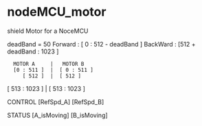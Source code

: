# nodeMCU_motor
shield Motor for a NoceMCU

deadBand = 50 
Forward  : [              0 : 512 - deadBand ]
BackWard : [512 + deadBand  :           1023 ]

      MOTOR A     |   MOTOR B
      [0 : 511 ]  |  [ 0 : 511 ]
         [ 512 ]  |  [ 512 ] 
  [ 513 : 1023 ]  |  [ 513 : 1023 ]
  
CONTROL 
[RefSpd_A] [RefSpd_B] 


STATUS
[A_isMoving] [B_isMoving]

